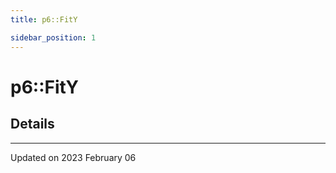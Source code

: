 ```yaml
---
title: p6::FitY

sidebar_position: 1
---
```


# p6::FitY





## Details
-------------------------------

Updated on 2023 February 06